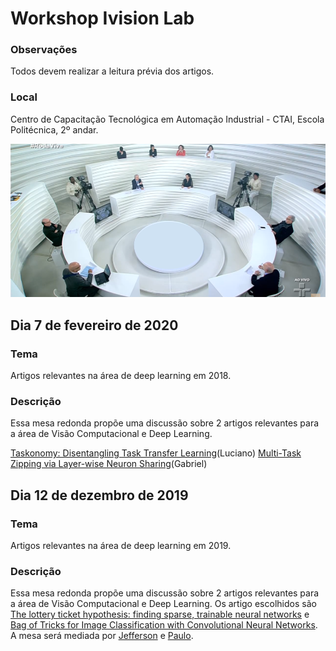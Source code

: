 # Workshop Ivision Lab

### Observações
Todos devem realizar a leitura prévia dos artigos. 

### Local
Centro de Capacitação Tecnológica em Automação Industrial - CTAI,  Escola Politécnica, 2º andar.

![Mesa Redonda](https://raw.githubusercontent.com/IvisionLab/workshop-ivision/master/imgs/mesa.png "Mesa Redonda")

## Dia 7 de fevereiro de 2020

### Tema
Artigos relevantes na área de deep learning em 2018.

### Descrição

Essa mesa redonda propõe uma discussão sobre 2 artigos relevantes para a área de Visão Computacional e Deep Learning.

[Taskonomy: Disentangling Task Transfer Learning](http://taskonomy.stanford.edu/taskonomy_CVPR2018.pdf)(Luciano)
[Multi-Task Zipping via Layer-wise Neuron Sharing](https://arxiv.org/abs/1805.09791)(Gabriel)

## Dia 12 de dezembro de 2019

### Tema
Artigos relevantes na área de deep learning em 2019.

### Descrição
Essa mesa redonda propõe uma discussão sobre 2 artigos relevantes para a área de Visão Computacional e Deep Learning.
Os artigo escolhidos são [The lottery ticket hypothesis: finding sparse, trainable neural networks](https://arxiv.org/pdf/1803.03635.pdf) e [Bag of Tricks for Image Classification with Convolutional Neural Networks](http://openaccess.thecvf.com/content_CVPR_2019/papers/He_Bag_of_Tricks_for_Image_Classification_with_Convolutional_Neural_Networks_CVPR_2019_paper.pdf).
A mesa será mediada por [Jefferson](https://github.com/jeffersonfs) e [Paulo](https://github.com/paulo-chagas).

